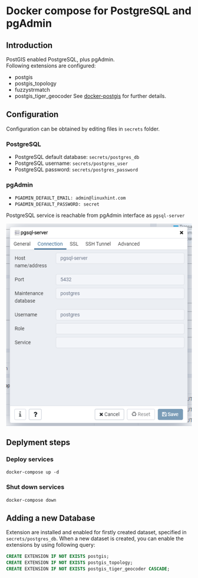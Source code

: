 # Docker compose for PostgreSQL and pgAdmin
## Introduction  
PostGIS enabled PostgreSQL, plus pgAdmin.  
Following extensions are configured:  
- postgis
- postgis_topology
- fuzzystrmatch
- postgis_tiger_geocoder
See [docker-postgis](https://github.com/postgis/docker-postgis) for further details.

## Configuration
Configuration can be obtained by editing files in `secrets` folder. 
### PostgreSQL
- PostgreSQL default database: `secrets/postgres_db`
- PostgreSQL username: `secrets/postgres_user`
- PostgreSQL password: `secrets/postgres_password`

### pgAdmin
- `PGADMIN_DEFAULT_EMAIL: admin@linuxhint.com`  
- `PGADMIN_DEFAULT_PASSWORD: secret`  

PostgreSQL service is reachable from pgAdmin interface as `pgsql-server` 

![img](./img/configuration.png)

## Deplyment steps
### Deploy services
```
docker-compose up -d
```
### Shut down services
```
docker-compose down
```

## Adding a new Database
Extension are installed and enabled for firstly created dataset, specified in `secrets/postgres_db`. When a new dataset is created, you can enable the extensions by using following query:
```SQL
CREATE EXTENSION IF NOT EXISTS postgis;
CREATE EXTENSION IF NOT EXISTS postgis_topology;
CREATE EXTENSION IF NOT EXISTS postgis_tiger_geocoder CASCADE;
```